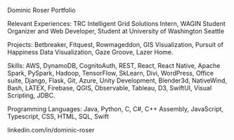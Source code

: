 Dominic Roser Portfolio

Relevant Experiences: TRC Intelligent Grid Solutions Intern, WAGIN Student Organizer and Web Developer, Student at University of Washington Seattle

Projects: Betbreaker, Fitquest, Rowmageddon, GIS Visualization, Pursuit of Happiness Data Visualization, Gaze Groove, Lazer Home.

Skills: AWS, DynamoDB, CognitoAuth, REST, React, React Native, Apache Spark, PySpark, Hadoop,
TensorFlow, SkLearn, Divi, WordPress, Office suite, Django, Flask, Git, Azure, Unity Development, Blender3d,
NativeWind, Bash, LATEX, Firebase, QGIS, Observable, Tableau, D3, SwiftUI, Visual Scripting, JDBC.

Programming Languages: Java, Python, C, C#, C++ Assembly, JavaScript, Typescript, CSS, HTML, SQL, Swift

linkedin.com/in/dominic-roser